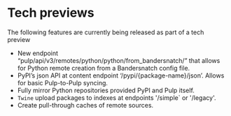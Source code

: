 # Tech previews

The following features are currently being released as part of a tech preview

- New endpoint “pulp/api/v3/remotes/python/python/from_bandersnatch/” that allows for Python remote creation from a
  Bandersnatch config file.
- PyPI’s json API at content endpoint ‘/pypi/\{package-name}/json’. Allows for basic Pulp-to-Pulp syncing.
- Fully mirror Python repositories provided PyPI and Pulp itself.
- `Twine` upload packages to indexes at endpoints '/simple\` or '/legacy'.
- Create pull-through caches of remote sources.
